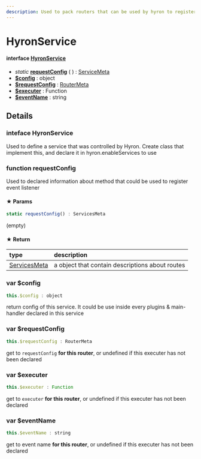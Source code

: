 ```yaml
---
description: Used to pack routers that can be used by hyron to register routers
---
```


# HyronService

#### interface [**HyronService**](hyronservice.md#interface-HyronService)

* _static_ [**requestConfig**](hyronservice.md#function-requestconfig) \( \) : [ServiceMeta](servicesmeta.md)
* [**$config**](hyronservice.md) : object
* [**$requestConfig**](hyronservice.md#var-usdrequestconfig) : [RouterMeta](routermeta.md)
* [**$executer**](hyronservice.md#var-usdexecuter) : Function
* [**$eventName**](hyronservice.md#var-usdeventname) : string

## Details

### inteface **HyronService**

Used to define a service that was controlled by Hyron. Create class that implement this, and declare it in hyron.enableServices to use



### function requestConfig

Used to declared information about method that could be used to register event listener

#### ★ Params

```javascript
static requestConfig() : ServicesMeta
```

\(empty\)

#### ★ **Return**

| type | description |
| :--- | :--- |
| [ServicesMeta](servicesmeta.md) | a object that contain descriptions about routes |



### var $config

```javascript
this.$config : object
```

return config of this service. It could be use inside every plugins & main-handler declared in this service



### var $requestConfig

```javascript
this.$requestConfig : RouterMeta
```

get to `requestConfig` **for this router**, or undefined if this executer has not been declared



### var $executer

```javascript
this.$executer : Function
```

get to `executer` **for this router**, or undefined if this executer has not been declared



### var $eventName

```javascript
this.$eventName : string
```

get to event name **for this router**, or undefined if this executer has not been declared

